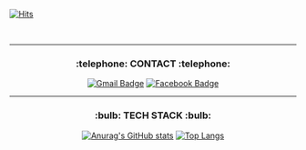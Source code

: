 [![Hits](https://hits.seeyoufarm.com/api/count/incr/badge.svg?url=https%3A%2F%2Fgithub.com%2FH2-yeon&count_bg=%238E71FF&title_bg=%238F00A8&icon=github.svg&icon_color=%23E7E7E7&title=Hits%21%21&edge_flat=false)](https://hits.seeyoufarm.com)

<div align="center" style="text-align:center">
</br>

---

<h3>:telephone: CONTACT :telephone:</h3>

[![Gmail Badge](https://img.shields.io/badge/Gmail-d14836?style=flat-square&logo=Gmail&logoColor=white&link=mailto:wjsgmldus00@gmail.com)](mailto:wjsgmldus00@gmail.com)
[![Facebook Badge](https://img.shields.io/badge/facebook-1877f2?style=flat-square&logo=facebook&logoColor=white&link=https://www.facebook.com/profile.php?id=100005557752924)](https://www.facebook.com/profile.php?id=100005557752924)

---

<h3>:bulb: TECH STACK :bulb:</h3>

[![Anurag's GitHub stats](https://github-readme-stats.vercel.app/api?username=H2-yeon&count_private=true&show_icons=true&theme=radical)](https://github.com/anuraghazra/github-readme-stats)
[![Top Langs](https://github-readme-stats.vercel.app/api/top-langs/?username=H2-yeon&layout=compact)](https://github.com/H2-yeon/github-readme-stats)
</div>

